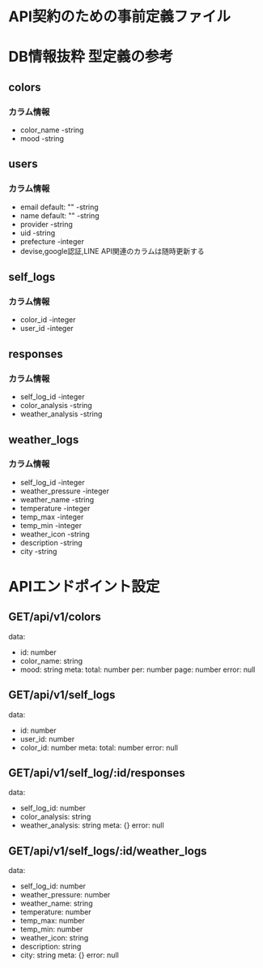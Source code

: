 # API契約のための事前定義ファイル

# DB情報抜粋 型定義の参考
## colors
### カラム情報
  - color_name -string
  - mood -string
## users
### カラム情報
  - email default: "" -string
  - name default: "" -string
  - provider -string
  - uid -string
  - prefecture -integer
  - devise,google認証,LINE API関連のカラムは随時更新する

## self_logs
### カラム情報
  - color_id -integer
  - user_id -integer
## responses
### カラム情報
  - self_log_id -integer
  - color_analysis -string
  - weather_analysis -string
## weather_logs
### カラム情報
  - self_log_id -integer
  - weather_pressure -integer
  - weather_name -string
  - temperature -integer
  - temp_max -integer
  - temp_min -integer
  - weather_icon -string
  - description -string
  - city -string


# APIエンドポイント設定

## GET/api/v1/colors
data:
 - id: number
 - color_name: string
 - mood: string
meta:
  total: number
  per: number
  page: number
error: null

## GET/api/v1/self_logs
data:
  - id: number
  - user_id: number
  - color_id: number
meta:
  total: number
error: null

## GET/api/v1/self_log/:id/responses
data:
  - self_log_id: number
  - color_analysis: string
  - weather_analysis: string
meta: {}
error: null

## GET/api/v1/self_logs/:id/weather_logs
data:
  - self_log_id: number
  - weather_pressure: number
  - weather_name: string
  - temperature: number
  - temp_max: number
  - temp_min: number
  - weather_icon: string
  - description: string
  - city: string
meta: {}
error: null


<!--
機能別ルーティング

## GET/api/v1/users/sessions
## GET/api/v1/users/registrations
## GET/api/v1/users/passwords
## GET/api/v1/users/confirmations
## GET/api/v1/users/omniauth_callbacks
## GET/api/v1/users/profile
## GET/api/v1/users/reminder

# JSからheatmap_dataへのエンドポイント
get "heatmap", to: "result_maps#heatmap_data", as: :heatmap
# JSからradar_map_dataへのエンドポイント
get "map", to: "result_maps#map_data", as: :map
# JSからopen AI へのエンドポイント
post "/colors/analyze", to: "colors#analyze"
# LINEルーティング
post "/callback", to: "line#callback", as: :callback
# OpenWeatherAPI機能のルーティング
get "weather", to: "weathers#index", as: :weather
get "weather/show", to: "weathers#show", as: :show_weather, defaults: { format: :json }

 -->
